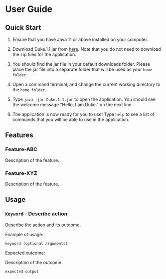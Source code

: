 # User Guide

## Quick Start

1. Ensure that you have Java 11 or above installed on your computer.

2. Download Duke.1.1.jar from [here](https://github.com/tyuyang/ip/releases/tag/Duke_1.1.0). Note that you do not need to download the zip files for the application.

3. You should find the jar file in your default downloads folder. Please place the jar file into a separate folder that will be used as your `home folder`.

4. Open a command terminal, and change the current working directory to the `home folder`. 

5. Type ```java -jar Duke.1.1.jar``` to open the application. You should see the welcome message "Hello, I am Duke." on the next line.

6. The application is now ready for you to use! Type `help` to see a list of commands that you will be able to use in the application.

## Features 

### Feature-ABC

Description of the feature.

### Feature-XYZ

Description of the feature.

## Usage

### `Keyword` - Describe action

Describe the action and its outcome.

Example of usage: 

`keyword (optional arguments)`

Expected outcome:

Description of the outcome.

```
expected output
```

